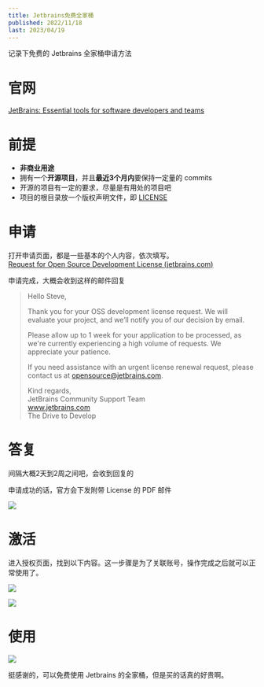 ```yaml
---
title: Jetbrains免费全家桶
published: 2022/11/18
last: 2023/04/19
---
```


记录下免费的 Jetbrains 全家桶申请方法

# 官网

[JetBrains: Essential tools for software developers and teams](https://www.jetbrains.com/)

# 前提

- **非商业用途**
- 拥有一个**开源项目**，并且**最近3个月内**要保持一定量的 commits
- 开源的项目有一定的要求，尽量是有用处的项目吧
- 项目的根目录放一个版权声明文件，即 [LICENSE](https://choosealicense.com/licenses/)

# 申请

打开申请页面，都是一些基本的个人内容，依次填写。  
[Request for Open Source Development License (jetbrains.com)](https://www.jetbrains.com/shop/eform/opensource?product=ALL)

申请完成，大概会收到这样的邮件回复

> Hello Steve,
>
> Thank you for your OSS development license request. We will evaluate your project, and we’ll notify you of our
> decision by email.
>
> Please allow up to 1 week for your application to be processed, as we're currently experiencing a high volume of
> requests. We appreciate your patience.
>
> If you need assistance with an urgent license renewal request, please contact us at opensource@jetbrains.com.
>
> Kind regards,  
> JetBrains Community Support Team  
> www.jetbrains.com  
> The Drive to Develop
>

# 答复

间隔大概2天到2周之间吧，会收到回复的

申请成功的话，官方会下发附带 License 的 PDF 邮件

![](/imgs/2022/free-jetbrains/free-jetbrains-1.png)

# 激活

进入授权页面，找到以下内容。这一步骤是为了关联账号，操作完成之后就可以正常使用了。

![](/imgs/2022/free-jetbrains/free-jetbrains-2.png)

![](/imgs/2022/free-jetbrains/free-jetbrains-3.png)

# 使用

![](/imgs/2022/free-jetbrains/free-jetbrains-4.png)

挺感谢的，可以免费使用 Jetbrains 的全家桶，但是买的话真的好贵啊。